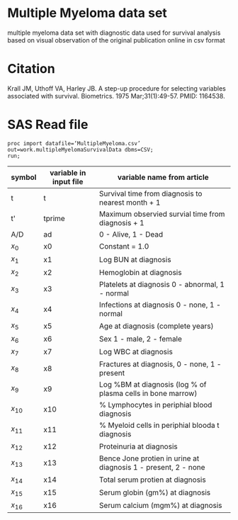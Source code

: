 # Multiple Myeloma data set
multiple myeloma data set with diagnostic data used for survival analysis based on visual observation of the original publication online in csv format

# Citation
Krall JM, Uthoff VA, Harley JB. A step-up procedure for selecting variables associated with survival. Biometrics. 1975 Mar;31(1):49-57. PMID: 1164538.

# SAS Read file
```
proc import datafile=‘MultipleMyeloma.csv’ out=work.multipleMyelomaSurvivalData dbms=CSV;
run;
```

|symbol|variable in input file|variable name from article|
|------|----------------------|--------------------------|
|t     | t | Survival time from diagnosis to nearest month + 1 |
|t'    | tprime | Maximum observied survial time from diagnosis + 1 |
|A/D   | ad | 0 - Alive, 1 - Dead |
|$`x_{0}`$ | x0 | Constant = 1.0 |
|$`x_{1}`$ | x1 | Log BUN at diagnosis |
|$`x_{2}`$ | x2 | Hemoglobin at diagnosis |
|$`x_{3}`$ | x3 | Platelets at diagnosis 0  - abnormal, 1 - normal |
|$`x_{4}`$ | x4 | Infections at diagnosis 0 - none, 1 - normal |
|$`x_{5}`$ | x5 | Age at diagnosis (complete years) |
|$`x_{6}`$ | x6 | Sex 1 - male, 2 - female |
|$`x_{7}`$ | x7 | Log WBC at diagnosis |
|$`x_{8}`$ | x8 | Fractures at diagnosis, 0 - none, 1 - present |
|$`x_{9}`$ | x9 | Log %BM at diagnosis (log % of plasma cells in bone marrow) |
|$`x_{10}`$ | x10 | % Lymphocytes in periphial blood diagnosis |
|$`x_{11}`$ | x11 | % Myeloid cells in periphial blooda t diagnosis |
|$`x_{12}`$ | x12 | Proteinuria at diagnosis |
|$`x_{13}`$  | x13 | Bence Jone protien in urine at diagnosis 1 - present, 2 - none |
|$`x_{14}`$  | x14 | Total serum  protien at diagnosis |
|$`x_{15}`$  | x15 | Serum globin (gm%) at diagnosis
|$`x_{16}`$   | x16 | Serum calcium (mgm%) at diagnosis |
